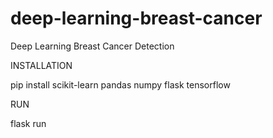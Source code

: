 # deep-learning-breast-cancer
Deep Learning Breast Cancer Detection 

INSTALLATION

pip install scikit-learn pandas numpy flask tensorflow

RUN

flask run
